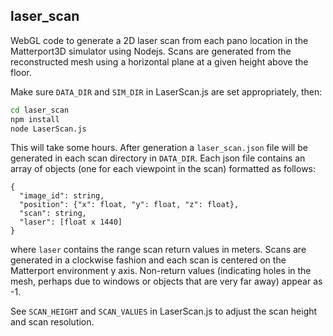 
## laser_scan

WebGL code to generate a 2D laser scan from each pano location in the Matterport3D simulator
using Nodejs. Scans are generated from the reconstructed mesh using a horizontal plane at a 
given height above the floor.


Make sure `DATA_DIR` and `SIM_DIR` in LaserScan.js are set appropriately, then: 

```bash
cd laser_scan
npm install
node LaserScan.js
```

This will take some hours. After generation a `laser_scan.json` file will be generated in
each scan directory in  `DATA_DIR`. Each json file contains an array of objects (one for
each viewpoint in the scan) formatted as follows:

```
{
  "image_id": string,
  "position": {"x": float, "y": float, "z": float},
  "scan": string,
  "laser": [float x 1440]
}
```

where `laser` contains the range scan return values in meters. Scans are generated in a
clockwise fashion and each scan is centered on the Matterport environment y axis. Non-return
values (indicating holes in the mesh, perhaps due to windows or objects that are very far
away) appear as -1.

See `SCAN_HEIGHT` and `SCAN_VALUES` in LaserScan.js to adjust the scan height and scan
resolution.
